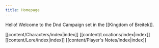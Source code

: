 ```yaml
---
title: Homepage
---
```


Hello! Welcome to the Dnd Campaign set in the [[Kingdom of Breitek]].

[[content/Characters/index|index]]
[[content/Locations/index|index]]
[[content/Lore/index|index]]
[[content/Player's Notes/index|index]]




